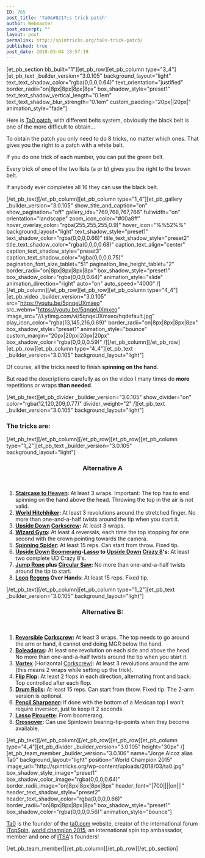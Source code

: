 ```yaml
---
ID: 765
post_title: 'Ta0&#8217;s trick patch'
author: Webmaster
post_excerpt: ""
layout: post
permalink: http://spintricks.org/ta0s-trick-patch/
published: true
post_date: 2018-03-04 18:57:19
---
```

[et_pb_section bb_built="1"][et_pb_row][et_pb_column type="3_4"][et_pb_text _builder_version="3.0.105" background_layout="light" text_text_shadow_color="rgba(0,0,0,0.64)" text_orientation="justified" border_radii="on|8px|8px|8px|8px" box_shadow_style="preset1" text_text_shadow_vertical_length="0.1em" text_text_shadow_blur_strength="0.1em" custom_padding="20px||20px|" animation_style="fade"]

Here is <a href="/tag/ta0-patch">Ta0 patch</a>, with different belts system, obviously the black belt is one of the more difficult to obtain...

To obtain the patch you only need to do 8 tricks, no matter which ones. That gives you the right to a patch with a white belt.

If you do one trick of each number, you can put the green belt.

Every trick of one of the two lists (a or b) gives you the right to the brown belt.

If anybody ever completes all 16 they can use the black belt.

[/et_pb_text][/et_pb_column][et_pb_column type="1_4"][et_pb_gallery _builder_version="3.0.105" show_title_and_caption="on" show_pagination="off" gallery_ids="769,768,767,766" fullwidth="on" orientation="landscape" zoom_icon_color="#00a8ff" hover_overlay_color="rgba(255,255,255,0.9)" hover_icon="%%52%%" background_layout="light" text_shadow_style="preset1" text_shadow_color="rgba(0,0,0,0.66)" title_text_shadow_style="preset2" title_text_shadow_color="rgba(0,0,0,0.68)" caption_text_align="center" caption_text_shadow_style="preset3" caption_text_shadow_color="rgba(0,0,0,0.75)" pagination_font_size_tablet="51" pagination_line_height_tablet="2" border_radii="on|8px|8px|8px|8px" box_shadow_style="preset1" box_shadow_color="rgba(0,0,0,0.64)" animation_style="slide" animation_direction="right" auto="on" auto_speed="4000" /][/et_pb_column][/et_pb_row][et_pb_row][et_pb_column type="4_4"][et_pb_video _builder_version="3.0.105" src="https://youtu.be/5qnqeUXmxeo" src_webm="https://youtu.be/5qnqeUXmxeo" image_src="//i.ytimg.com/vi/5qnqeUXmxeo/hqdefault.jpg" play_icon_color="rgba(13,145,216,0.69)" border_radii="on|8px|8px|8px|8px" box_shadow_style="preset1" animation_style="bounce" custom_margin="20px|20px|20px|20px" box_shadow_color="rgba(0,0,0,0.59)" /][/et_pb_column][/et_pb_row][et_pb_row][et_pb_column type="4_4"][et_pb_text _builder_version="3.0.105" background_layout="light"]

Of course, all the tricks need to finish <strong>spinning on the hand</strong>.

But read the descriptions carefully as on the video I many times do <strong>more</strong> repetitions or wraps <strong>than needed</strong>.

[/et_pb_text][et_pb_divider _builder_version="3.0.105" show_divider="on" color="rgba(12,120,209,0.77)" divider_weight="2" /][et_pb_text _builder_version="3.0.105" background_layout="light"]
<h3>The tricks are:</h3>
[/et_pb_text][/et_pb_column][/et_pb_row][et_pb_row][et_pb_column type="1_2"][et_pb_text _builder_version="3.0.105" background_layout="light"]
<h3 style="text-align: center;">Alternative A</h3>
&nbsp;
<ol>
 	<li><strong><a href="/tag/staircase-to-heaven">Staircase to Heaven</a>: </strong>At least 3 wraps. Important: The top has to end spinning on the hand above the head. Throwing the top in the air is not valid.</li>
 	<li><strong><a href="/tag/world-hitchhicker">World Hitchhiker</a>: </strong>At least 3 revolutions around the stretched finger. No more than one-and-a-half twists around the tip when you start it.</li>
 	<li><strong><a href="/tag/ud">Upside Down</a> <a href="/tag/corkscrew">Corkscrew</a>: </strong>At least 3 wraps.</li>
 	<li><strong><a href="/tag/wizard-gyro">Wizard Gyro</a>: </strong>At least 4 reversals, each time the top stopping for one second with the crown pointing towards the camera.</li>
 	<li><strong><a href="/tag/spinning-spider">Spinning Spider</a>: </strong>At least 15 reps. Can start from throw. Fixed tip.</li>
 	<li><strong><a href="/tag/ud">Upside Down</a> <a href="/tag/boomerang">Boomerang</a>-<a href="/tag/lasso">Lasso</a> to <a href="/tag/ud">Upside Down</a> <a href="/tag/crazy8">Crazy 8</a>'s: </strong>At least two complete UD Crazy 8's.</li>
 	<li><strong><a href="/tag/jump-rope">Jump Rope</a> plus <a href="/tag/circular-saw">Circular Saw</a>: </strong>No more than one-and-a-half twists around the tip to start.</li>
 	<li><strong><a href="/tag/loop">Loop</a> <a href="/tag/regeneration">Regens</a> Over Hands: </strong>At least 15 reps. Fixed tip.</li>
</ol>
[/et_pb_text][/et_pb_column][et_pb_column type="1_2"][et_pb_text _builder_version="3.0.105" background_layout="light"]
<h3 style="text-align: center;">Alternative B:</h3>
&nbsp;
<ol>
 	<li><strong><a href="/tag/reversible-corkscrew">Reversible</a> <a href="/tag/corkscrew">Corkscrew</a>: </strong>At least 3 wraps. The top needs to go around the arm or hand, it cannot end doing MGR below the hand.</li>
 	<li><strong><a href="/tag/boleadoras">Boleadoras</a>: </strong>At least one revolution on each side and above the head.  No more than one-and-a-half twists around the tip when you start it.</li>
 	<li><a href="/tag/vortex"><strong>Vortex</strong></a> (Horizontal <a href="/tag/corkscrew">Corkscrew</a>): At least 3 revolutions around the arm (this means 2 wraps while setting up the trick).</li>
 	<li><strong><a href="/tag/flip-flop">Flip Flop</a>: </strong>At least 2 flops in each direction, alternating front and back. Top controlled after each flop.</li>
 	<li><strong><a href="/tag/drum-rolls">Drum Rolls</a>: </strong>At least 15 reps. Can start from throw. Fixed tip. The 2-arm version is optional.</li>
 	<li><strong><a href="/tag/pencil-sharpener">Pencil Sharpener</a>: </strong>If done with the bottom of a Mexican top I won't require inversion, just to keep it 2 seconds.</li>
 	<li><strong><a href="/tag/lasso">Lasso</a> <a href="/tag/pirouette">Pirouette</a>: </strong>From boomerang.</li>
 	<li><strong><a href="/tag/crossover">Crossover</a>: </strong>Can use Spintowin bearing-tip-points when they become available.</li>
</ol>
[/et_pb_text][/et_pb_column][/et_pb_row][et_pb_row][et_pb_column type="4_4"][et_pb_divider _builder_version="3.0.105" height="30px" /][et_pb_team_member _builder_version="3.0.106" name="Jorge Alcoz alias Ta0" background_layout="light" position="World Champion 2015" image_url="http://spintricks.org/wp-content/uploads/2018/03/ta0.jpg" box_shadow_style_image="preset1" box_shadow_color_image="rgba(0,0,0,0.64)" border_radii_image="on|8px|8px|8px|8px" header_font="|700||||on|||" header_text_shadow_style="preset2" header_text_shadow_color="rgba(0,0,0,0.66)" border_radii="on|8px|8px|8px|8px" box_shadow_style="preset1" box_shadow_color="rgba(0,0,0,0.56)" animation_style="bounce"]

<a href="/tag/ta0">Ta0</a> is the founder of the <a href="http://ta0.com">ta0.com</a> website, creator of the international forum <a href="http://ta0.com/forum">ITopSpin</a>, <a href="/worlds2015">world champion 2015</a>, an international spin top ambassador, member and one of <a href="http://spintricks.org/international-top-spinners-association/">ITSA</a>'s founders!

[/et_pb_team_member][/et_pb_column][/et_pb_row][/et_pb_section]